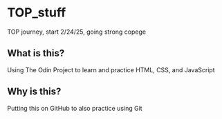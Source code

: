 # TOP_stuff

TOP journey, start 2/24/25, going strong copege

## What is this?

Using The Odin Project to learn and practice HTML, CSS, and JavaScript

## Why is this?

Putting this on GitHub to also practice using Git
